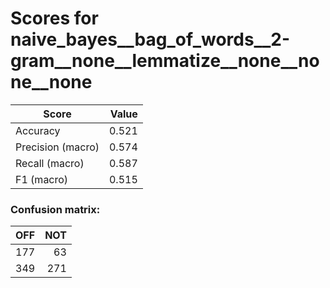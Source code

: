 # Scores for naive_bayes__bag_of_words__2-gram__none__lemmatize__none__none__none
|      Score      |Value|
|-----------------|----:|
|Accuracy         |0.521|
|Precision (macro)|0.574|
|Recall (macro)   |0.587|
|F1 (macro)       |0.515|

### Confusion matrix:
|OFF|NOT|
|--:|--:|
|177| 63|
|349|271|
